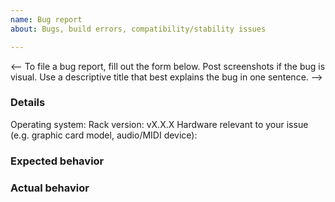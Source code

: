 ```yaml
---
name: Bug report
about: Bugs, build errors, compatibility/stability issues

---
```


<--
To file a bug report, fill out the form below.
Post screenshots if the bug is visual.
Use a descriptive title that best explains the bug in one sentence.
-->

### Details

Operating system:
Rack version: vX.X.X
Hardware relevant to your issue (e.g. graphic card model, audio/MIDI device):

### Expected behavior

### Actual behavior
